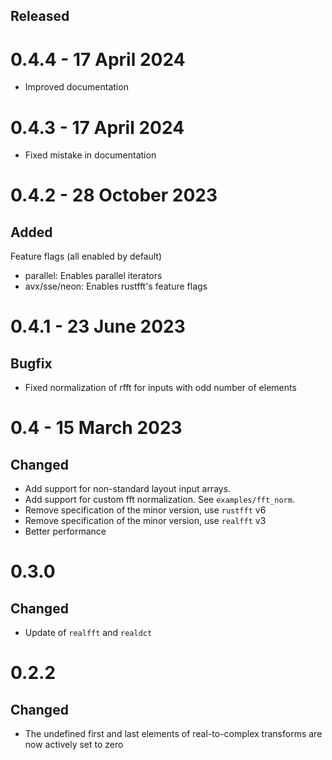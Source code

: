 Released
--------

0.4.4 - 17 April 2024
===================

- Improved documentation

0.4.3 - 17 April 2024
===================

- Fixed mistake in documentation

0.4.2 - 28 October 2023
===================

Added
-------
Feature flags (all enabled by default)
- parallel: Enables parallel iterators
- avx/sse/neon: Enables rustfft's feature flags

0.4.1 - 23 June 2023
===================

Bugfix
-------
- Fixed normalization of rfft for inputs with odd number of elements

0.4 - 15 March 2023
===================

Changed
-------
- Add support for non-standard layout input arrays.
- Add support for custom fft normalization. See `examples/fft_norm`.
- Remove specification of the minor version, use `rustfft` v6
- Remove specification of the minor version, use `realfft` v3
- Better performance

0.3.0
=====

Changed
-------
- Update of `realfft` and `realdct`

0.2.2
=====

Changed
-------
- The undefined first and last elements of real-to-complex transforms are now actively set to zero

